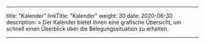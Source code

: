 
---
title: "Kalender"
linkTitle: "Kalender"
weight: 30
date: 2020-06-30
description: >
  Der Kalender bietet Ihnen eine grafische Übersicht, um schnell einen Überblick über die Belegungssituation zu erhalten.
  
---


